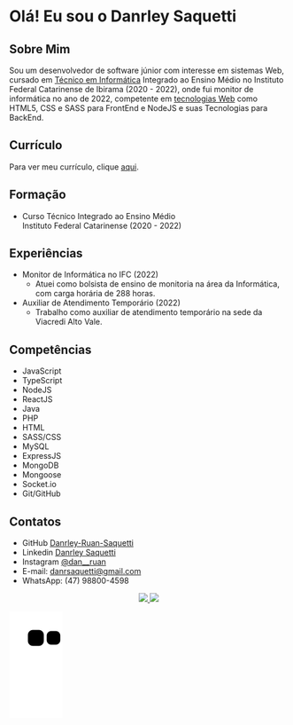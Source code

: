 # Olá! Eu sou o Danrley Saquetti

## Sobre Mim

Sou um desenvolvedor de software júnior com interesse em sistemas Web, cursado em [Técnico em Informática](#formação) Integrado ao Ensino Médio no Instituto Federal Catarinense de Ibirama (2020 - 2022), onde fui monitor de informática no ano de 2022, competente em [tecnologias Web](#competências) como HTML5, CSS e SASS para FrontEnd e NodeJS e suas Tecnologias para BackEnd.

## Currículo

Para ver meu currículo, clique [aqui](https://github.com/Danrley-Ruan-Saquetti/Danrley-Ruan-Saquetti/blob/master/src/documents/CURRICULUM%20VITAE%20-%20DANRLEY%20RUAN%20SAQUETTI.pdf).

## Formação

* Curso Técnico Integrado ao Ensino Médio<br>Instituto Federal Catarinense (2020 - 2022)

## Experiências

* Monitor de Informática no IFC (2022)
  - Atuei como bolsista de ensino de monitoria na área da Informática, com carga horária de 288 horas.
* Auxiliar de Atendimento Temporário (2022)
  - Trabalho como auxiliar de atendimento temporário na sede da Viacredi Alto Vale.

## Competências

* JavaScript
* TypeScript
* NodeJS
* ReactJS
* Java
* PHP
* HTML
* SASS/CSS
* MySQL
* ExpressJS
* MongoDB
* Mongoose
* Socket.io
* Git/GitHub

## Contatos

* GitHub [Danrley-Ruan-Saquetti](https://github.com/Danrley-Ruan-Saquetti)
* Linkedin [Danrley Saquetti](https://www.linkedin.com/in/danrley-saquetti)
* Instagram [@dan__ruan](https://www.instagram.com/dan__ruan)
* E-mail: danrsaquetti@gmail.com
* WhatsApp: (47) 98800-4598

<div align="center">
  <a href="https://github.com/Danrley-Ruan-Saquetti">
  <img height="180em" src="https://github-readme-stats.vercel.app/api?username=Danrley-Ruan-Saquetti&count_private=true&show_icons=true&theme=dracula&include_all_commits=true&count_private=true"/>
  <img height="180em" src="https://github-readme-stats.vercel.app/api/top-langs/?username=Danrley-Ruan-Saquetti&layout=compact&langs_count=5&theme=dracula"/>
</div>

![Snake animation](https://github.com/Danrley-Ruan-Saquetti/Danrley-Ruan-Saquetti/blob/output/github-contribution-grid-snake.svg)
